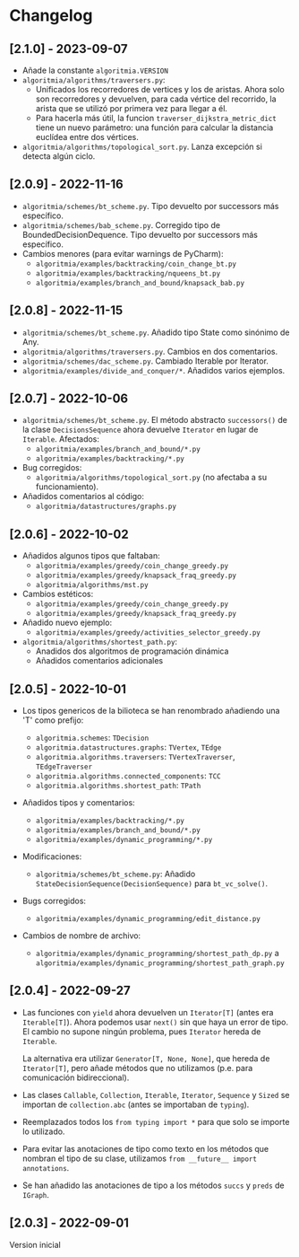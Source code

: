 # Changelog

## [2.1.0] - 2023-09-07
  - Añade la constante `algoritmia.VERSION`
  - `algoritmia/algorithms/traversers.py`:
    - Unificados los recorredores de vertices y los de aristas. Ahora solo son recorredores y devuelven, 
      para cada vértice del recorrido, la arista que se utilizó por primera vez para llegar a él.
    - Para hacerla más útil, la funcion `traverser_dijkstra_metric_dict` tiene un nuevo parámetro: una función para 
      calcular la distancia euclídea entre dos vértices.
  - `algoritmia/algorithms/topological_sort.py`. Lanza excepción si detecta algún ciclo.

## [2.0.9] - 2022-11-16
  - `algoritmia/schemes/bt_scheme.py`. Tipo devuelto por successors más específico.
  - `algoritmia/schemes/bab_scheme.py`. Corregido tipo de BoundedDecisionDequence. Tipo devuelto por successors más específico. 
  - Cambios menores (para evitar warnings de PyCharm):
    - `algoritmia/examples/backtracking/coin_change_bt.py` 
    - `algoritmia/examples/backtracking/nqueens_bt.py`
    - `algoritmia/examples/branch_and_bound/knapsack_bab.py`

## [2.0.8] - 2022-11-15
  - `algoritmia/schemes/bt_scheme.py`. Añadido tipo State como sinónimo de Any.
  - `algoritmia/algorithms/traversers.py`. Cambios en dos comentarios.
  - `algoritmia/schemes/dac_scheme.py`. Cambiado Iterable por Iterator.
  - `algoritmia/examples/divide_and_conquer/*`. Añadidos varios ejemplos.

## [2.0.7] - 2022-10-06
  - `algoritmia/schemes/bt_scheme.py`. El método abstracto `successors()` de la clase `DecisionsSequence` ahora devuelve 
    `Iterator` en lugar de `Iterable`. Afectados:
    - `algoritmia/examples/branch_and_bound/*.py` 
    - `algoritmia/examples/backtracking/*.py` 
  - Bug corregidos:
    - `algoritmia/algorithms/topological_sort.py` (no afectaba a su funcionamiento).
  - Añadidos comentarios al código:
    - `algoritmia/datastructures/graphs.py`

## [2.0.6] - 2022-10-02

- Añadidos algunos tipos que faltaban: 
  - `algoritmia/examples/greedy/coin_change_greedy.py`
  - `algoritmia/examples/greedy/knapsack_fraq_greedy.py`
  - `algoritmia/algorithms/mst.py`
- Cambios estéticos:
  - `algoritmia/examples/greedy/coin_change_greedy.py`
  - `algoritmia/examples/greedy/knapsack_fraq_greedy.py`
- Añadido nuevo ejemplo: 
  - `algoritmia/examples/greedy/activities_selector_greedy.py`
- `algoritmia/algorithms/shortest_path.py`: 
  - Anadidos dos algoritmos de programación dinámica
  - Añadidos comentarios adicionales

## [2.0.5] - 2022-10-01

- Los tipos genericos de la bilioteca se han renombrado añadiendo una 'T' como prefijo:
  - `algoritmia.schemes`: `TDecision`
  - `algoritmia.datastructures.graphs`: `TVertex`, `TEdge`
  - `algoritmia.algorithms.traversers`: `TVertexTraverser`, `TEdgeTraverser`
  - `algoritmia.algorithms.connected_components`: `TCC`
  - `algoritmia.algorithms.shortest_path`: `TPath`

- Añadidos tipos y comentarios:
  - `algoritmia/examples/backtracking/*.py` 
  - `algoritmia/examples/branch_and_bound/*.py`
  - `algoritmia/examples/dynamic_programming/*.py`
  
- Modificaciones:
  - `algoritmia/schemes/bt_scheme.py`: Añadido `StateDecisionSequence(DecisionSequence)` para `bt_vc_solve()`.

- Bugs corregidos:
  - `algoritmia/examples/dynamic_programming/edit_distance.py`

- Cambios de nombre de archivo:
  - `algoritmia/examples/dynamic_programming/shortest_path_dp.py` a
    `algoritmia/examples/dynamic_programming/shortest_path_graph.py`

## [2.0.4] - 2022-09-27

- Las funciones con `yield` ahora devuelven un `Iterator[T]` (antes era `Iterable[T]`). Ahora podemos usar `next()` sin que haya un error de tipo. El cambio no supone ningún problema, pues `Iterator` hereda de `Iterable`. 
  
  La alternativa era utilizar `Generator[T, None, None]`, que hereda de `Iterator[T]`, pero añade métodos que no utilizamos (p.e. para comunicación bidireccional).

- Las clases `Callable`, `Collection`, `Iterable`, `Iterator`, `Sequence` y `Sized`  se importan de `collection.abc` (antes se importaban de `typing`).
- Reemplazados todos los `from typing import *` para que solo se importe lo utilizado.
- Para evitar las anotaciones de tipo como texto en los métodos que nombran el tipo de su clase, utilizamos `from __future__ import annotations`.
- Se han añadido las anotaciones de tipo a los métodos `succs` y `preds` de `IGraph`.
## [2.0.3] - 2022-09-01

Version inicial
